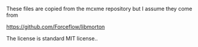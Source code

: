 These files are copied from the mcxme repository but I assume they come from

https://github.com/Forceflow/libmorton

The license is standard MIT license..

